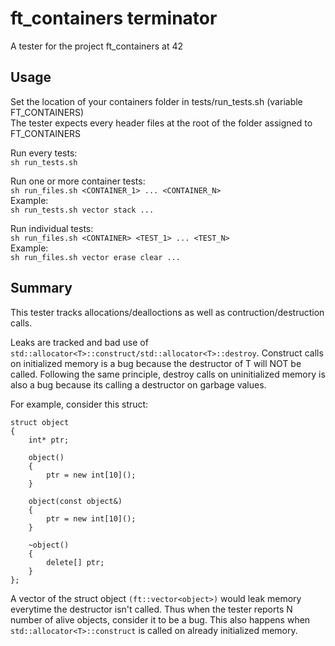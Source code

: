 # ft_containers terminator

A tester for the project ft_containers at 42

## Usage

Set the location of your containers folder in tests/run_tests.sh (variable FT_CONTAINERS) <br/>
The tester expects every header files at the root of the folder assigned to FT_CONTAINERS

Run every tests: <br/>
```sh run_tests.sh```

Run one or more container tests: <br/>
```sh run_files.sh <CONTAINER_1> ... <CONTAINER_N>```
<br/>Example: <br/>
```sh run_tests.sh vector stack ...```

Run individual tests: <br/>
```sh run_files.sh <CONTAINER> <TEST_1> ... <TEST_N>```
<br/>Example: <br/>
```sh run_files.sh vector erase clear ...```

## Summary

This tester tracks allocations/dealloctions as well as contruction/destruction calls.

Leaks are tracked and bad use of ```std::allocator<T>::construct/std::allocator<T>::destroy```. Construct calls on initialized memory is a bug because the destructor of T will NOT be called. Following the same principle, destroy calls on uninitialized memory is also a bug because its calling a destructor on garbage values.

For example, consider this struct: <br/>
```
struct object
{
    int* ptr;

    object()
    {
        ptr = new int[10]();
    }

    object(const object&)
    {
        ptr = new int[10]();
    }

    ~object()
    {
        delete[] ptr;
    }
};
```

A vector of the struct object ```(ft::vector<object>)``` would leak memory everytime the destructor isn't called. Thus when the tester reports N number of alive objects, consider it to be a bug. This also happens when ```std::allocator<T>::construct``` is called on already initialized memory.

